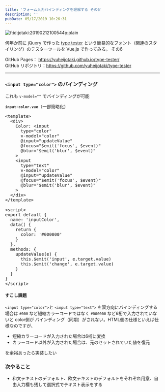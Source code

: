 ```yaml
---
title: 'フォーム入力バインディングを理解する その6'
description: ''
pubDate: 05/17/2019 10:26:31
---
```


<p><span itemscope itemtype="http://schema.org/Photograph"><img src="/images/hatena/20190212100544.png" alt="f:id:jotaki:20190212100544p:plain" title="f:id:jotaki:20190212100544p:plain" class="hatena-fotolife" itemprop="image"></span></p>

<p>何年か前に jQuery で作った <a href="https://yuheijotaki.com/demo/type_tester/1.1/">type tester</a> という簡易的なフォント（関連のスタイリング）のテスターツールを Vue.js で作ってみる。 その6</p>

<p>GitHub Pages： <a href="https://yuheijotaki.github.io/type-tester/">https://yuheijotaki.github.io/type-tester/</a><br/>
GitHub リポジトリ：<a href="https://github.com/yuheijotaki/type-tester">https://github.com/yuheijotaki/type-tester</a></p>

<hr />

<h3><code>&lt;input type="color"&gt;</code> のバインディング</h3>

<p>これも <code>v-model=""</code> でバインディングが可能</p>

<p><strong><code>input-color.vue</code></strong>（一部簡略化）</p>

<pre class="code lang-javascript" data-lang="javascript" data-unlink>&lt;template&gt;
  &lt;div&gt;
    Color: &lt;input
      type=<span class="synConstant">&quot;color&quot;</span>
      v-model=<span class="synConstant">&quot;color&quot;</span>
      @input=<span class="synConstant">&quot;updateValue&quot;</span>
      @focus=<span class="synConstant">&quot;$emit('focus', $event)&quot;</span>
      @blur=<span class="synConstant">&quot;$emit('blur', $event)&quot;</span>
    &gt;
    &lt;input
      type=<span class="synConstant">&quot;text&quot;</span>
      v-model=<span class="synConstant">&quot;color&quot;</span>
      @input=<span class="synConstant">&quot;updateValue&quot;</span>
      @focus=<span class="synConstant">&quot;$emit('focus', $event)&quot;</span>
      @blur=<span class="synConstant">&quot;$emit('blur', $event)&quot;</span>
    &gt;
  &lt;/div&gt;
&lt;/template&gt;

&lt;script&gt;
<span class="synStatement">export</span> <span class="synStatement">default</span> <span class="synIdentifier">{</span>
  name: <span class="synConstant">'inputColor'</span>,
  data() <span class="synIdentifier">{</span>
    <span class="synStatement">return</span> <span class="synIdentifier">{</span>
      color: <span class="synConstant">'#000000'</span>
    <span class="synIdentifier">}</span>
  <span class="synIdentifier">}</span>,
  methods: <span class="synIdentifier">{</span>
    updateValue(e) <span class="synIdentifier">{</span>
      <span class="synIdentifier">this</span>.$emit(<span class="synConstant">'input'</span>, e.target.value)
      <span class="synIdentifier">this</span>.$emit(<span class="synConstant">'change'</span>, e.target.value)
    <span class="synIdentifier">}</span>
  <span class="synIdentifier">}</span>
<span class="synIdentifier">}</span>
&lt;/script&gt;
</pre>

<h4><strong>すこし課題</strong></h4>

<p><code>&lt;input type="color"&gt;</code>と <code>&lt;input type="text"&gt;</code> を双方向にバインディングする場合は <code>#000</code> など短縮カラーコードではなく <code>#000000</code> など6桁で入力されていないと color側が バインディング（同期）がされない。HTML側の仕様といえば仕様なのですが、</p>

<ul>
<li>短縮カラーコードが入力された場合は6桁に変換</li>
<li>カラーコード以外が入力された場合は、元のセットされていた値を復元</li>
</ul>

<p>を余裕あったら実装したい</p>

<h3>次やること</h3>

<ul>
<li>和文テキストのデフォルト、欧文テキストのデフォルトをそれぞれ用意、自由入力欄も残して選択式でテキスト表示をする</li>
</ul>
